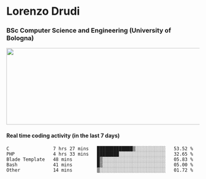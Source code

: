 # Lorenzo Drudi
### BSc Computer Science and Engineering (University of Bologna)

<img src="https://github-readme-stats-lorenzodrudi.vercel.app//api?username=LorenzoDrudi&count_private=true&show_icons=true&theme=gruvbox" height=200px width=550px>

<!---Use wakatime plugins to track the coding time--->
#### Real time coding activity (in the last 7 days)
<!--START_SECTION:waka-->

```text
C                7 hrs 27 mins   █████████████▒░░░░░░░░░░░   53.52 %
PHP              4 hrs 33 mins   ████████░░░░░░░░░░░░░░░░░   32.65 %
Blade Template   48 mins         █▒░░░░░░░░░░░░░░░░░░░░░░░   05.83 %
Bash             41 mins         █▒░░░░░░░░░░░░░░░░░░░░░░░   05.00 %
Other            14 mins         ▒░░░░░░░░░░░░░░░░░░░░░░░░   01.72 %
```

<!--END_SECTION:waka-->
